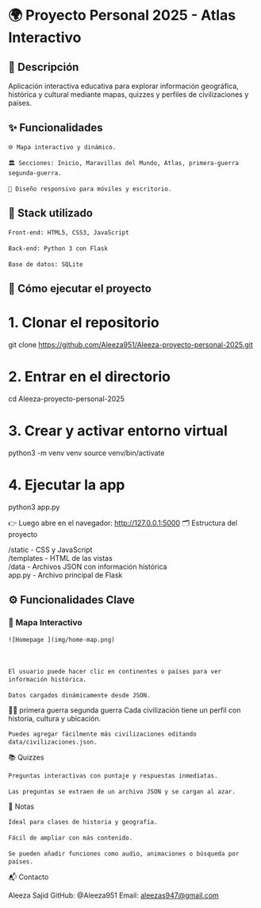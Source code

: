 # 🌍 Proyecto Personal 2025 - Atlas Interactivo
## 📖 Descripción

Aplicación interactiva educativa para explorar información geográfica, histórica y cultural mediante mapas, quizzes y perfiles de civilizaciones y países.

## ✨ Funcionalidades

    🌐 Mapa interactivo y dinámico.

    🏛️ Secciones: Inicio, Maravillas del Mundo, Atlas, primera-guerra segunda-guerra.

    📱 Diseño responsivo para móviles y escritorio.

## 🔧 Stack utilizado

    Front-end: HTML5, CSS3, JavaScript

    Back-end: Python 3 con Flask

    Base de datos: SQLite

## 🧪 Cómo ejecutar el proyecto

# 1. Clonar el repositorio
git clone https://github.com/Aleeza951/Aleeza-proyecto-personal-2025.git

# 2. Entrar en el directorio
cd Aleeza-proyecto-personal-2025

# 3. Crear y activar entorno virtual
python3 -m venv venv
source venv/bin/activate

# 4. Ejecutar la app
python3 app.py

👉 Luego abre en el navegador: http://127.0.0.1:5000
🗂️ Estructura del proyecto

/static        - CSS y JavaScript  
/templates     - HTML de las vistas  
/data          - Archivos JSON con información histórica  
app.py         - Archivo principal de Flask  

## ⚙️ Funcionalidades Clave
### 🧭 Mapa Interactivo

	![Homepage ](img/home-map.png)



    El usuario puede hacer clic en continentes o países para ver información histórica.

    Datos cargados dinámicamente desde JSON.

🧙‍♂️ primera guerra segunda guerra
    Cada civilización tiene un perfil con historia, cultura y ubicación.

    Puedes agregar fácilmente más civilizaciones editando data/civilizaciones.json.

📚 Quizzes

    Preguntas interactivas con puntaje y respuestas inmediatas.

    Las preguntas se extraen de un archivo JSON y se cargan al azar.

📝 Notas

    Ideal para clases de historia y geografía.

    Fácil de ampliar con más contenido.

    Se pueden añadir funciones como audio, animaciones o búsqueda por países.

📬 Contacto

Aleeza Sajid
GitHub: @Aleeza951
Email: aleezas947@gmail.com
